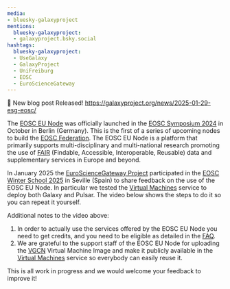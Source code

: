 ```yaml
---
media:
- bluesky-galaxyproject
mentions:
  bluesky-galaxyproject:
  - galaxyproject.bsky.social
hashtags:
  bluesky-galaxyproject:
  - UseGalaxy
  - GalaxyProject
  - UniFreiburg
  - EOSC
  - EuroScienceGateway
---
```

📝 New blog post Released!
https://galaxyproject.org/news/2025-01-29-esg-eosc/

The [EOSC EU Node](https://open-science-cloud.ec.europa.eu/) was officially launched in the [EOSC Symposium 2024](https://eosc.eu/symposium2024/) in October in Berlin (Germany). This is the first of a series of upcoming nodes to build the [EOSC Federation](https://eosc.eu/building-the-eosc-federation/). The EOSC EU Node is a platform that primarily supports multi-disciplinary and multi-national research promoting the use of [FAIR](https://www.nature.com/articles/sdata201618) (Findable, Accessible, Interoperable, Reusable) data and supplementary services in Europe and beyond.

In January 2025 the [EuroScienceGateway Project](https://galaxyproject.org/projects/esg/) participated in the [EOSC Winter School 2025](https://eosc.eu/eosc-focus-project/winter-school-2025/) in Seville (Spain) to share feedback on the use of the EOSC EU Node. In particular we tested the [Virtual Machines](https://open-science-cloud.ec.europa.eu/services) service to deploy both Galaxy and Pulsar. The video below shows the steps to do it so you can repeat it yourself.

Additional notes to the video above:

1. In order to actually use the services offered by the EOSC EU Node you need to get credits, and you need to be eligible as detailed in the [FAQ](https://open-science-cloud.ec.europa.eu/support/frequently-asked-questions/user-credits).
2. We are grateful to the support staff of the EOSC EU Node for uploading the [VGCN](https://github.com/usegalaxy-eu/vgcn) Virtual Machine Image and make it publicly available in the [Virtual Machines](https://open-science-cloud.ec.europa.eu/services) service so everybody can easily reuse it.

This is all work in progress and we would welcome your feedback to improve it!